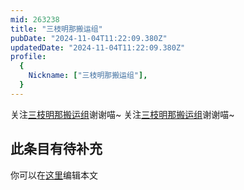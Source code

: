 ```yaml
---
mid: 263238
title: "三枝明那搬运组"
pubDate: "2024-11-04T11:22:09.380Z"
updatedDate: "2024-11-04T11:22:09.380Z"
profile:
  {
    Nickname: ["三枝明那搬运组"],
  }
---
```


关注[三枝明那搬运组](https://space.bilibili.com/263238)谢谢喵~ 关注[三枝明那搬运组](https://space.bilibili.com/263238)谢谢喵~

## 此条目有待补充
你可以在[这里](https://github.com/Yuhanawa/VTuber.ICU/edit/master/src/content/v/三枝明那搬运组/index.md)编辑本文

